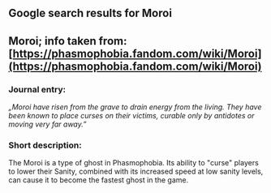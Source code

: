 ## Google search results for Moroi
## Moroi; info taken from: [https://phasmophobia.fandom.com/wiki/Moroi](https://phasmophobia.fandom.com/wiki/Moroi)
### Journal entry:
*„Moroi have risen from the grave to drain energy from the living. They have been known to place curses on their victims, curable only by antidotes or moving very far away.”*

### Short description:
The Moroi is a type of ghost in Phasmophobia. Its ability to "curse" players to lower their Sanity, combined with its increased speed at low sanity levels, can cause it to become the fastest ghost in the game.